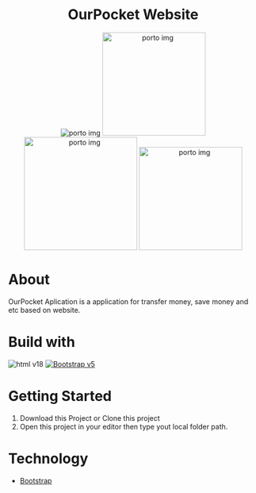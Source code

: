 <h1 align='center'>OurPocket Website</h1>

<p align="center">
  <img src="https://res.cloudinary.com/asadev619/image/upload/v1663851845/responsive-web_p86gcq.png" alt="porto img"/>
  <img src="https://res.cloudinary.com/asadev619/image/upload/v1663851845/responsive-dashboard_ftqq5x.png" width="208"  alt="porto img"/>
  <img src="https://res.cloudinary.com/asadev619/image/upload/v1663851845/responsive-transfer_yy086q.png" width="228" alt="porto img"/>
  <img src="https://res.cloudinary.com/asadev619/image/upload/v1663851845/responsive-profile_gqnxce.png" width="208"  alt="porto img"/>
</p>

# About
OurPocket Aplication is a application for transfer money, save money and etc based on website.

# Build with
![html v18](https://img.shields.io/badge/html%20-v5-brightgreen.svg?style=flat)
[![Bootstrap v5](https://img.shields.io/badge/Boostrtap%20-v5.2.0-blue.svg?style=flat)](https://github.com/tailwindlabs/tailwindcss)


# Getting Started
1. Download this Project or Clone this project
2. Open this project in your editor then type yout local folder path.

# Technology
- [Bootstrap](https://getbootstrap.com/)
